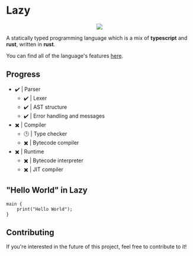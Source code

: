 # Lazy

<p align="center">
  <img src="https://github.com/lazy-lang/Lazy/blob/main/media/logo.png"/>
</p>

A statically typed programming language which is a mix of **typescript** and **rust**, written in **rust**.

You can find all of the language's features [here](https://lazy-lang.github.io/Lazy/).

## Progress

- ✔️ | Parser
    - ✔️ | Lexer
    - ✔️ | AST structure
    - ✔️ | Error handling and messages
- ✖️ | Compiler
    - 🕒 | Type checker
    - ✖️ | Bytecode compiler
- ✖️ | Runtime
    - ✖️ | Bytecode interpreter
    - ✖️ | JIT compiler

## "Hello World" in Lazy

```
main {
    print("Hello World");
}
```

## Contributing

If you're interested in the future of this project, feel free to contribute to it!